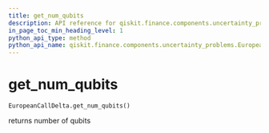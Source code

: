 ```yaml
---
title: get_num_qubits
description: API reference for qiskit.finance.components.uncertainty_problems.EuropeanCallDelta.get_num_qubits
in_page_toc_min_heading_level: 1
python_api_type: method
python_api_name: qiskit.finance.components.uncertainty_problems.EuropeanCallDelta.get_num_qubits
---
```


# get\_num\_qubits

<span id="qiskit.finance.components.uncertainty_problems.EuropeanCallDelta.get_num_qubits" />

`EuropeanCallDelta.get_num_qubits()`

returns number of qubits

